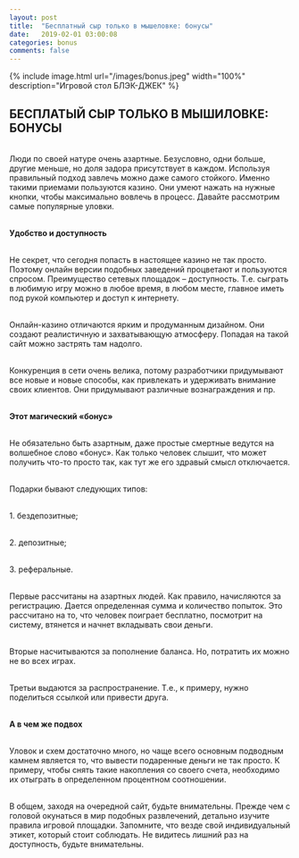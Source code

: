 ```yaml
---
layout: post
title:  "Бесплатный сыр только в мышеловке: бонусы"
date:   2019-02-01 03:00:08
categories: bonus
comments: false
---
```


{% include image.html url="/images/bonus.jpeg" width="100%" description="Игровой стол БЛЭК-ДЖЕК" %}

## БЕСПЛАТЫЙ СЫР ТОЛЬКО В МЫШИЛОВКЕ: БОНУСЫ 


<br>Люди по своей натуре очень азартные. Безусловно, одни больше, другие меньше, но доля задора присутствует в каждом. Используя правильный подход завлечь можно даже самого стойкого. Именно такими приемами пользуются казино. Они умеют нажать на нужные кнопки, чтобы максимально вовлечь в процесс. Давайте рассмотрим самые популярные уловки.

<br><strong>Удобство и доступность</strong>

<br>Не секрет, что сегодня попасть в настоящее казино не так просто. Поэтому онлайн версии подобных заведений процветают и пользуются спросом. Преимущество сетевых площадок – доступность. Т.е. сыграть в любимую игру можно в любое время, в любом месте, главное иметь под рукой компьютер и доступ к интернету.

<br>Онлайн-казино отличаются ярким и продуманным дизайном. Они создают реалистичную и захватывающую атмосферу. Попадая на такой сайт можно застрять там надолго.

<br>Конкуренция в сети очень велика, потому разработчики придумывают все новые и новые способы, как привлекать и удерживать внимание своих клиентов. Они придумывают различные вознаграждения и пр.

<br><strong>Этот магический «бонус»</strong>

<br>Не обязательно быть азартным, даже простые смертные ведутся на волшебное слово «бонус». Как только человек слышит, что может получить что-то просто так, как тут же его здравый смысл отключается.

<br>Подарки бывают следующих типов:

<br>1.	бездепозитные;

<br>2.	депозитные;

<br>3.	реферальные.

<br>Первые рассчитаны на азартных людей. Как правило, начисляются за регистрацию. Дается определенная сумма и количество попыток. Это рассчитано на то, что человек поиграет бесплатно, посмотрит на систему, втянется и начнет вкладывать свои деньги. 

<br>Вторые насчитываются за пополнение баланса. Но, потратить их можно не во всех играх.

<br>Третьи выдаются за распространение. Т.е., к примеру, нужно поделиться ссылкой или привести друга.

<br><strong>А в чем же подвох</strong>

<br>Уловок и схем достаточно много, но чаще всего основным подводным камнем является то, что вывести подаренные деньги не так просто. К примеру, чтобы снять такие накопления со своего счета, необходимо их отыграть в определенном процентном соотношении.

<br>В общем, заходя на очередной сайт, будьте внимательны. Прежде чем с головой окунаться в мир подобных развлечений, детально изучите правила игровой площадки. Запомните, что везде свой индивидуальный этикет, который стоит соблюдать. Не видитесь лишний раз на доступность, будьте внимательны. 

